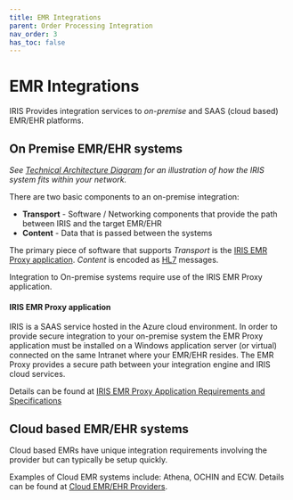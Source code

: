 ```yaml
---
title: EMR Integrations
parent: Order Processing Integration
nav_order: 3
has_toc: false
---
```


# EMR Integrations

IRIS Provides integration services to *on-premise* and SAAS (cloud based) EMR/EHR platforms. 

## On Premise EMR/EHR systems
*See [Technical Architecture Diagram](/assets/TEC%20014%20Rev%20A%20-%20EMR%20Integration%20Technical%20Diagram.pdf) for an illustration of how the IRIS system fits within your network.*

There are two basic components to an on-premise integration: 
- **Transport** - Software / Networking components that provide the path between IRIS and the target EMR/EHR
- **Content** - Data that is passed between the systems

The primary piece of software that supports *Transport* is the [IRIS EMR Proxy application](/integration/IRISEMRProxy/).
*Content* is encoded as [HL7](/integration/hl7messages/) messages.

Integration to On-premise systems require use of the IRIS EMR Proxy application.  



#### IRIS EMR Proxy application
IRIS is a SAAS service hosted in the Azure cloud environment.  In order to provide secure integration to your on-premise system the EMR Proxy application must be installed on a Windows application server (or virtual) connected on the same Intranet where your EMR/EHR resides. The EMR Proxy provides a secure path between your integration engine and IRIS cloud services.

Details can be found at [IRIS EMR Proxy Application Requirements and Specifications](/integration/EMRProxyReqAndSpecs/)


## Cloud based EMR/EHR systems
Cloud based EMRs have unique integration requirements involving the provider but can typically be setup quickly. 

Examples of Cloud EMR systems include: Athena, OCHIN and ECW.  Details can be found at [Cloud EMR/EHR Providers](/integration/IRISEMRCloudProviders/).


 




